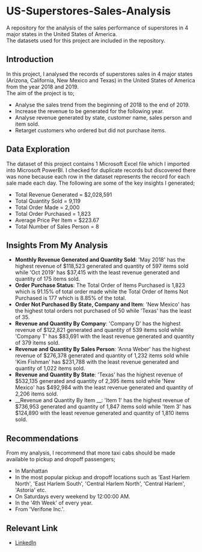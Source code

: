 # US-Superstores-Sales-Analysis
A repository for the analysis of the sales performance of superstores in 4 major states in the United States of America. <br />
The datasets used for this project are included in the repository. <br />

## Introduction
In this project, I analysed the records of superstores sales in 4 major states (Arizona, California, New Mexico and Texas) in the United States of America from the year 2018 and 2019. <br />
The aim of the project is to;
* Analyse the sales trend from the beginning of 2018 to the end of 2019. <br />
* Increase the revenue to be generated for the following year. <br />
* Analyse revenue generated by state, customer name, sales person and item sold. <br />
* Retarget customers who ordered but did not purchase items. <br />

## Data Exploration
The dataset of this project contains 1 Microsoft Excel file which I imported into Microsoft PowerBI. I checked for duplicate records but discovered there was none because each row in the dataset represents the record for each sale made each day. The following are some of the key insights I generated;
* Total Revenue Generated = $2,028,591
* Total Quantity Sold = 9,119
* Total Order Made = 2,000
* Total Order Purchased = 1,823
* Average Price Per Item = $223.67
* Total Number of Sales Person = 8

## Insights From My Analysis
* __Monthly Revenue Generated and Quantity Sold__: 'May 2018' has the highest revenue of $118,523 generated and quantity of 597 items sold while 'Oct 2019' has $37,415 with the least revenue generated and quantity of 175 items sold.
* __Order Purchase Status__: The Total Order of Items Purchased is 1,823 which is 91.15% of total order made while the Total Order of Items Not Purchased is 177 which is 8.85% of the total.
* __Order Not Purchased By State, Company and Item__: 'New Mexico' has the highest total orders not purchased of 50 while 'Texas' has the least of 35.
* __Revenue and Quantity By Company__: 'Company D' has the highest revenue of $122,821 generated and quantity of 539 items sold while 'Company T' has $83,691 with the least revenue generated and quantity of 379 items sold.
* __Revenue and Quantity By Sales Person__: 'Anna Weber' has the highest revenue of $276,378 generated and quantity of 1,232 items sold while 'Kim Fishman' has $231,788 with the least revenue generated and quantity of 1,022 items sold.
* __Revenue and Quantity By State__: 'Texas' has the highest revenue of $532,135 generated and quantity of 2,395 items sold while 'New Mexico' has $492,984 with the least revenue generated and quantity of 2,206 items sold.
* __Revenue and Quantity By Item __: 'Item 1' has the highest revenue of $736,953 generated and quantity of 1,847 items sold while 'Item 3' has $124,890 with the least revenue generated and quantity of 1,810 items sold.

## Recommendations
From my analysis, I recommend that more taxi cabs should be made available to pickup and dropoff passengers;
* In Manhattan
* In the most popular pickup and dropoff locations such as 'East Harlem North', 'East Harlem South', 'Central Harlem North', 'Central Harlem', 'Astoria' etc.
* On Saturdays every weekend by 12:00:00 AM.
* In the '4th Week' of every year.
* From 'Verifone Inc.'.

## Relevant Link
* [LinkedIn](https://www.linkedin.com/in/rukevweevwrujae/)

